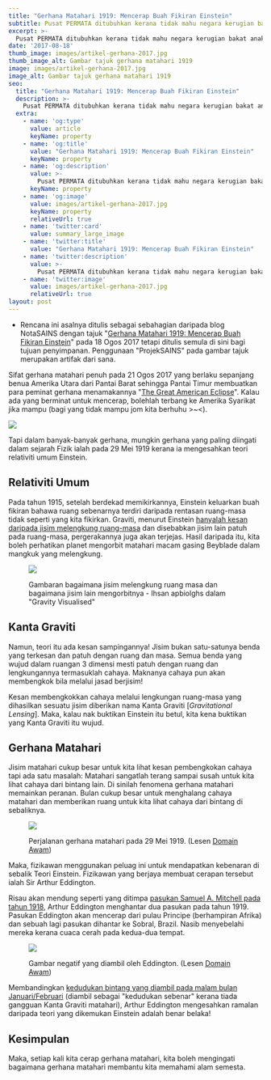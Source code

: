 ```yaml
---
title: "Gerhana Matahari 1919: Mencerap Buah Fikiran Einstein"
subtitle: Pusat PERMATA ditubuhkan kerana tidak mahu negara kerugian bakat anak-anak pintar dan berbakat
excerpt: >-
  Pusat PERMATA ditubuhkan kerana tidak mahu negara kerugian bakat anak-anak pintar dan berbakat
date: '2017-08-18'
thumb_image: images/artikel-gerhana-2017.jpg
thumb_image_alt: Gambar tajuk gerhana matahari 1919
image: images/artikel-gerhana-2017.jpg
image_alt: Gambar tajuk gerhana matahari 1919
seo:
  title: "Gerhana Matahari 1919: Mencerap Buah Fikiran Einstein"
  description: >-
    Pusat PERMATA ditubuhkan kerana tidak mahu negara kerugian bakat anak-anak pintar dan berbakat 
  extra:
    - name: 'og:type'
      value: article
      keyName: property
    - name: 'og:title'
      value: "Gerhana Matahari 1919: Mencerap Buah Fikiran Einstein"
      keyName: property
    - name: 'og:description'
      value: >-
        Pusat PERMATA ditubuhkan kerana tidak mahu negara kerugian bakat anak-anak pintar dan berbakat 
      keyName: property
    - name: 'og:image'
      value: images/artikel-gerhana-2017.jpg
      keyName: property
      relativeUrl: true
    - name: 'twitter:card'
      value: summary_large_image
    - name: 'twitter:title'
      value: "Gerhana Matahari 1919: Mencerap Buah Fikiran Einstein"
    - name: 'twitter:description'
      value: >-
        Pusat PERMATA ditubuhkan kerana tidak mahu negara kerugian bakat anak-anak pintar dan berbakat 
    - name: 'twitter:image'
      value: images/artikel-gerhana-2017.jpg
      relativeUrl: true
layout: post
---
```


<aside class="changelog">

- Rencana ini asalnya ditulis sebagai sebahagian daripada blog NotaSAINS dengan tajuk "[Gerhana Matahari 1919: Mencerap Buah Fikiran Einstein](https://notasains.wordpress.com/2017/08/18/gerhana-einstein/)" pada 18 Ogos 2017 tetapi ditulis semula di sini bagi tujuan penyimpanan. Penggunaan "ProjekSAINS" pada gambar tajuk merupakan artifak dari sana.

</aside>

Sifat gerhana matahari penuh pada 21 Ogos 2017 yang berlaku sepanjang benua Amerika Utara dari Pantai Barat sehingga Pantai Timur membuatkan para peminat gerhana menamakannya "[The Great American Eclipse](https://www.greatamericaneclipse.com/)". Kalau ada yang berminat untuk mencerap, bolehlah terbang ke Amerika Syarikat jika mampu (bagi yang tidak mampu jom kita berhuhu >~<).

![](/images/great-american-eclipse-2017.png)

Tapi dalam banyak-banyak gerhana, mungkin gerhana yang paling diingati dalam sejarah Fizik ialah pada 29 Mei 1919 kerana ia mengesahkan teori relativiti umum Einstein.

## Relativiti Umum

Pada tahun 1915, setelah berdekad memikirkannya, Einstein keluarkan buah fikiran bahawa ruang sebenarnya terdiri daripada rentasan ruang-masa tidak seperti yang kita fikirkan. Graviti, menurut Einstein [hanyalah kesan daripada jisim melengkung ruang-masa](https://www.fiziklah.com/2017/03/merungkai-graviti-bahagian-2/) dan disebabkan jisim lain patuh pada ruang-masa, pergerakannya juga akan terjejas. Hasil daripada itu, kita boleh perhatikan planet mengorbit matahari macam gasing Beyblade dalam mangkuk yang melengkung.

<figure>

![](/images/graviti-lengkungan-kain.jpg)
<figcaption>

Gambaran bagaimana jisim melengkung ruang masa dan bagaimana jisim lain mengorbitnya - Ihsan apbiolghs dalam "Gravity Visualised"
</figcaption>

</figure>


## Kanta Graviti

Namun, teori itu ada kesan sampingannya! Jisim bukan satu-satunya benda yang terkesan dan patuh dengan ruang dan masa. Semua benda yang wujud dalam ruangan 3 dimensi mesti patuh dengan ruang dan lengkungannya termasuklah cahaya. Maknanya cahaya pun akan membengkok bila melalui jasad berjisim!

Kesan membengkokkan cahaya melalui lengkungan ruang-masa yang dihasilkan sesuatu jisim diberikan nama Kanta Graviti [_Gravitational Lensing_]. Maka, kalau nak buktikan Einstein itu betul, kita kena buktikan yang Kanta Graviti itu wujud.

## Gerhana Matahari

Jisim matahari cukup besar untuk kita lihat kesan pembengkokan cahaya tapi ada satu masalah: Matahari sangatlah terang sampai susah untuk kita lihat cahaya dari bintang lain. Di sinilah fenomena gerhana matahari memainkan peranan. Bulan cukup besar untuk menghalang cahaya matahari dan memberikan ruang untuk kita lihat cahaya dari bintang di sebaliknya.

<figure>

![](/images/SE1919May29T.png)
<figcaption>

Perjalanan gerhana matahari pada 29 Mei 1919. (Lesen [Domain Awam](https://commons.wikimedia.org/wiki/File:SE1919May29T.png))
</figcaption>

</figure>

Maka, fizikawan menggunakan peluag ini untuk mendapatkan kebenaran di sebalik Teori Einstein. Fizikawan yang berjaya membuat cerapan tersebut ialah Sir Arthur Eddington.

Risau akan mendung seperti yang ditimpa [pasukan Samuel A. Mitchell pada tahun 1918](https://www.forbes.com/sites/startswithabang/2016/08/23/how-the-last-great-american-eclipse-almost-shocked-einstein/#45895d6c2df9), Arthur Eddington menghantar dua pasukan pada tahun 1919. Pasukan Eddington akan mencerap dari pulau Principe (berhampiran Afrika) dan sebuah lagi pasukan dihantar ke Sobral, Brazil. Nasib menyebelahi mereka kerana cuaca cerah pada kedua-dua tempat.

<figure>

![](/images/gerhana-Eddington-1919_DA_wiki-Eddington.jpg)
<figcaption>

Gambar negatif yang diambil oleh Eddington. (Lesen [Domain Awam](https://commons.wikimedia.org/wiki/File:1919_eclipse_negative.jpg))
</figcaption>

</figure>

Membandingkan [kedudukan bintang yang diambil pada malam bulan Januari/Februari](https://www.wired.com/2009/05/dayintech_0529/) (diambil sebagai "kedudukan sebenar" kerana tiada gangguan Kanta Graviti matahari), Arthur Eddington mengesahkan ramalan daripada teori yang dikemukan Einstein adalah benar belaka!

## Kesimpulan

Maka, setiap kali kita cerap gerhana matahari, kita boleh mengingati bagaimana gerhana matahari membantu kita memahami alam semesta.